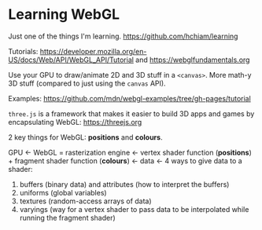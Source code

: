 # Learning WebGL

Just one of the things I'm learning. <https://github.com/hchiam/learning>

Tutorials: <https://developer.mozilla.org/en-US/docs/Web/API/WebGL_API/Tutorial> and <https://webglfundamentals.org>

Use your GPU to draw/animate 2D and 3D stuff in a `<canvas>`. More math-y 3D stuff (compared to just using the `canvas` API).

Examples: <https://github.com/mdn/webgl-examples/tree/gh-pages/tutorial>

`three.js` is a framework that makes it easier to build 3D apps and games by encapsulating WebGL: <https://threejs.org>

2 key things for WebGL: **positions** and **colours**.

GPU <- WebGL = rasterization engine <- vertex shader function (**positions**) + fragment shader function (**colours**) <- data <- 4 ways to give data to a shader:

1. buffers (binary data) and attributes (how to interpret the buffers)
2. uniforms (global variables)
3. textures (random-access arrays of data)
4. varyings (way for a vertex shader to pass data to be interpolated while running the fragment shader)
